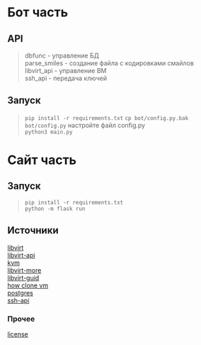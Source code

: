 # Бот часть
## API  
> dbfunc - управление БД  
> parse_smiles - создание файла с кодировками смайлов  
> libvirt_api - управление ВМ  
> ssh_api - передача ключей  

## Запуск  
> `pip install -r requirements.txt` 
> `cp bot/config.py.bak bot/config.py` 
> настройте файл config.py  
> `python3 main.py`

# Сайт часть  
## Запуск  
> `pip install -r requirements.txt`  
> `python -m flask run`    


## Источники  
[libvirt](https://linuxhint.com/libvirt_python/)  
[libvirt-api](https://libvirt.org/docs/libvirt-appdev-guide-python/en-US/pdf/Version-1.1-Libvirt_Application_Development_Guide_Using_Python-en-US.pdf)  
[kvm](https://www.rupython.com/kvm-api-89448.html)  
[libvirt-more](https://wiki.libvirt.org/page/UbuntuKVMWalkthrough)  
[libvirt-guid](https://libvirt.org/docs/libvirt-appdev-guide-python/en-US/html/libvirt_application_development_guide_using_python-Connections.html)  
[how clone vm](https://www.cyberciti.biz/faq/how-to-clone-existing-kvm-virtual-machine-images-on-linux/)  
[postgres](https://github.com/rombintu/project12/blob/main/psql_help.md)  
[ssh-api](https://habr.com/ru/post/150047/)  
### Прочее
[license](https://github.com/rombintu/project12/blob/main/license)  

